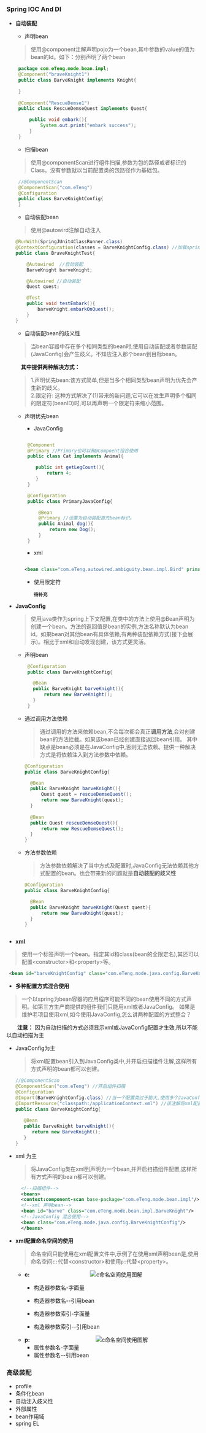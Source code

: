  ### Spring IOC And DI
 
- **自动装配**
  - 声明bean
  > 使用@component注解声明pojo为一个bean,其中参数的value的值为bean的Id。如下：分别声明了两个bean
     ```java
      package com.eTeng.mode.bean.impl;
      @Component("braveKnight1")
      public class BarveKnight implements Knight{
      
      }
      
      @Component("RescueDemse1")
      public class RescueDemseQuest implements Quest{

          public void embark(){
              System.out.print("embark success");
          }
      }
     ```
  - 扫描bean
  > 使用@componentScan进行组件扫描,参数为包的路径或者标识的Class。没有参数就以当前配置类的包路径作为基础包。
   ````java
    //@ComponentScan
    @ComponentScan("com.eTeng")
    @Configuration
    public class BarveKnightConfig{
    }
   ````
   - 自动装配bean
   > 使用@autowird注解自动注入
    ````java
    @RunWith(SpringJUnit4ClassRunner.class)
    @ContextConfiguration(classes = BarveKnightConfig.class) //加载spring的上下文。可以是java配置的上下文。也可以是xml配置上下文。
    public class BraveKnightTest{

        @Autowired  //自动装配
        BarveKnight barveKnight;
 
        @Autowired //自动装配
        Quest quest;

        @Test
        public void testEmbark(){
            barveKnight.embarkOnQuest();
        }
    }
    ````
  - 自动装配bean的歧义性　
  > 当bean容器中存在多个相同类型的bean时,使用自动装配或者参数装配(JavaConfig)会产生歧义。不知应注入那个bean到目标bean。
    
    　**其中提供两种解决方式：**
   
   > 1.声明优先bean:该方式简单,但是当多个相同类型bean声明为优先会产生新的歧义。</br>
   > 2.限定符: 这种方式解决了(1)带来的新问题,它可以在发生声明多个相同的限定符(beanID)时,可以再声明一个限定符来缩小范围。
      
    - 声明优先bean
        
      - JavaConfig

       ````java

        @Component
        @Primary //Primary也可以和@Compoent组合使用
        public class Cat implements Animal{

           public int getLegCount(){
               return 4;
           }
        }

        @Configuration
        public class PrimaryJavaConfig{

            @Bean
            @Primary //设置为自动装配首先bean标识。
            public Animal dog(){
                return new Dog();
            }
        }
       ````
      - xml
       
       ````xml

       <bean class="com.eTeng.autowired.ambiguity.bean.impl.Bird" primary="true"/>

       ````
  
      - 使用限定符
        
         **`待补充`**

- **JavaConfig**

    > 使用java类作为spring上下文配置,在类中的方法上使用@Bean声明为创建一个bean。方法的返回值是bean的实例,方法名称默认为bean
    id。如果bean对其他bean有具体依赖,有两种装配依赖方式(接下会展示)。相比于xml和自动发现创建，该方式更灵活。
  
  - 声明bean
    ````java
     @Configuration
     public class BarveKnightConfig{

       @Bean
       public BarveKnight barveKnight(){
           return new BarveKnight();
       }
     }
    ````
    
  - 通过调用方法依赖
  
    > 通过调用的方法来依赖bean,不会每次都会真正**调用方法**,会对创建bean的方法拦截。如果该bean已经创建直接返回bean引用。
    其中缺点是bean必须是在JavaConfig中,否则无法依赖。提供一种解决方式是将依赖注入到方法参数中依赖。  
     ````java
     @Configuration
     public class BarveKnightConfig{

       @Bean
       public BarveKnight barveKnight(){
           Quest quest = rescueDemseQuest();
           return new BarveKnight(quest);
       }
       
       @Bean
       public Quest rescueDemseQuest(){
           return new RescueDemseQuest();
       }
     }  
    ````
  - 方法参数依赖
     > 方法参数依赖解决了当中方式及配置时,JavaConfig无法依赖其他方式配置的bean。也会带来新的问题就是**自动装配的歧义性**
     ````java
     @Configuration
     public class BarveKnightConfig{

       @Bean
       public BarveKnight barveKnight(Quest quest){
           return new BarveKnight(quest);
       }
     }
   ````
- **xml**
> 使用一个<bean></bean>标签声明一个bean。指定其id和class(bean的全限定名),其还可以配置\<constructor>和\<property>等。
 
  ````xml
   <bean id="barveKnightConfig" class="com.eTeng.mode.java.config.BarveKnightConfig"/>
  ````
 
- **多种配置方式混合使用**
> 一个以spring为bean容器的应用程序可能不同的bean使用不同的方式声明。如第三方生产商提供的组件我们只能用xml或者JavaConfig。
  如果是维护老项目使用xml,如今使用JavaConfig,怎么讲两种配置的方式整合？
  
　　**注意：** 因为自动扫描的方式必须显示xml或JavaConfig配置才生效,所以不能以自动扫描为主
  
  - JavaConfig为主
     > 将xml配置bean引入到JavaConfig类中,并开启扫描组件注解,这样所有方式声明的bean都可以创建。
     ````java
     //@ComponentScan
     @ComponentScan("com.eTeng") //开启组件扫描
     @Configuration
     @Import(BarveKnightConfig.class) //当一个配置类过于膨大,使用多个JavaConfig配置,然后使用@import注解整合成一个JavaConfig
     @ImportResource("classpath:/applicationContext.xml") //该注解将xml配置文件bean导入到JavaConfig中。达成混合配置
     public class BarveKnightConfig{
        
        @Bean
        public BarveKnight barveKnight(){
           return new BarveKnight();
        }
     }
     ````
  - xml 为主
    > 将JavaConfig类在xml到声明为一个bean,并开启扫描组件配置,这样所有方式声明的bea n都可以创建。
    ````xml
      <!--扫描组件-->
      <beans>
      <context:component-scan base-package="com.eTeng.mode.bean.impl"/>
      <!--xml 声明bean-->
      <bean id="barve" class="com.eTeng.mode.bean.impl.BarveKnight"/>
      <!--JavaConfig 混合使用-->
      <bean class="com.eTeng.mode.java.config.BarveKnightConfig"/>
      </beans>
    ````
  
- **xml配置命名空间的使用**
  > 命名空间只能使用在xml配置文件中,示例了在使用xml声明bean是,使用命名空间`c:`代替\<constructor>和使用`p:`代替\<property>。
  - **c:**
　　　　　　　　　　　![c命名空间使用图解](https://github.com/leTeng/spring-action/raw/master/image/cNameSpace.PNG)  </br>
    - 构造器参数名-字面量
    - 构造器参数名--引用bean
    
    - 构造器参数索引-字面量
    - 构造器参数索引--引用bean
  - **p:**
     　　　　　　　　　　　　![c命名空间使用图解](https://github.com/leTeng/spring-action/raw/master/image/cNameSpace.PNG) </br>
    - 属性参数名-字面量
    - 属性参数名--引用bean


### 高级装配

* profile
* 条件化bean
* 自动注入歧义性
* 外部属性
* bean作用域
* spring EL


